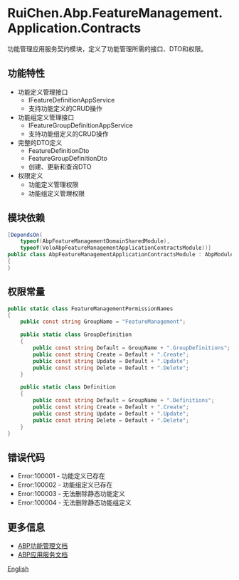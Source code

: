 # RuiChen.Abp.FeatureManagement.Application.Contracts

功能管理应用服务契约模块，定义了功能管理所需的接口、DTO和权限。

## 功能特性

* 功能定义管理接口
  * IFeatureDefinitionAppService
  * 支持功能定义的CRUD操作
* 功能组定义管理接口
  * IFeatureGroupDefinitionAppService
  * 支持功能组定义的CRUD操作
* 完整的DTO定义
  * FeatureDefinitionDto
  * FeatureGroupDefinitionDto
  * 创建、更新和查询DTO
* 权限定义
  * 功能定义管理权限
  * 功能组定义管理权限

## 模块依赖

```csharp
[DependsOn(
    typeof(AbpFeatureManagementDomainSharedModule),
    typeof(VoloAbpFeatureManagementApplicationContractsModule))]
public class AbpFeatureManagementApplicationContractsModule : AbpModule
{
}
```

## 权限常量

```csharp
public static class FeatureManagementPermissionNames
{
    public const string GroupName = "FeatureManagement";

    public static class GroupDefinition
    {
        public const string Default = GroupName + ".GroupDefinitions";
        public const string Create = Default + ".Create";
        public const string Update = Default + ".Update";
        public const string Delete = Default + ".Delete";
    }

    public static class Definition
    {
        public const string Default = GroupName + ".Definitions";
        public const string Create = Default + ".Create";
        public const string Update = Default + ".Update";
        public const string Delete = Default + ".Delete";
    }
}
```

## 错误代码

* Error:100001 - 功能定义已存在
* Error:100002 - 功能组定义已存在
* Error:100003 - 无法删除静态功能定义
* Error:100004 - 无法删除静态功能组定义

## 更多信息

* [ABP功能管理文档](https://docs.abp.io/en/abp/latest/Features)
* [ABP应用服务文档](https://docs.abp.io/en/abp/latest/Application-Services)

[English](README.EN.md)
